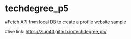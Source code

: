 # techdegree_p5
 
#Fetch API from local DB to create a profile website sample

#live link: https://zluo43.github.io/techdegree_p5/

